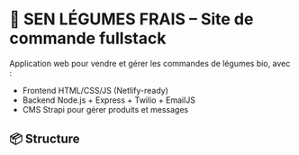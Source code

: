 # 🥬 SEN LÉGUMES FRAIS – Site de commande fullstack

Application web pour vendre et gérer les commandes de légumes bio, avec :
- Frontend HTML/CSS/JS (Netlify-ready)
- Backend Node.js + Express + Twilio + EmailJS
- CMS Strapi pour gérer produits et messages

## 📦 Structure

